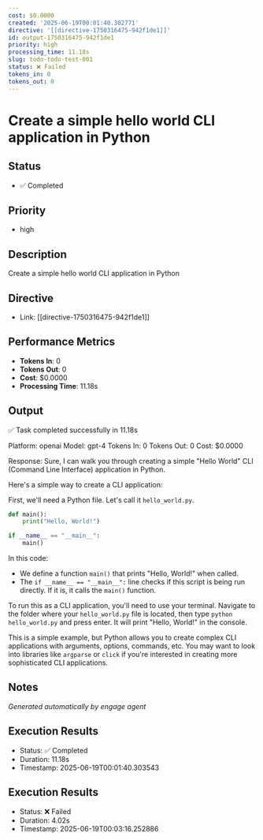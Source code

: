 ```yaml
---
cost: $0.0000
created: '2025-06-19T00:01:40.302771'
directive: '[[directive-1750316475-942f1de1]]'
id: output-1750316475-942f1de1
priority: high
processing_time: 11.18s
slug: todo-todo-test-001
status: ❌ Failed
tokens_in: 0
tokens_out: 0
---
```


# Create a simple hello world CLI application in Python

## Status
- ✅ Completed

## Priority
- high

## Description
Create a simple hello world CLI application in Python

## Directive
- Link: [[directive-1750316475-942f1de1]]

## Performance Metrics
- **Tokens In**: 0
- **Tokens Out**: 0
- **Cost**: $0.0000
- **Processing Time**: 11.18s

## Output
✅ Task completed successfully in 11.18s

Platform: openai
Model: gpt-4
Tokens In: 0
Tokens Out: 0
Cost: $0.0000

Response:
Sure, I can walk you through creating a simple "Hello World" CLI (Command Line Interface) application in Python.

Here's a simple way to create a CLI application:

First, we'll need a Python file. Let's call it `hello_world.py`.

```python
def main():
    print("Hello, World!")

if __name__ == "__main__":
    main()
```

In this code:

- We define a function `main()` that prints "Hello, World!" when called.
- The `if __name__ == "__main__":` line checks if this script is being run directly. If it is, it calls the `main()` function.

To run this as a CLI application, you'll need to use your terminal. Navigate to the folder where your `hello_world.py` file is located, then type `python hello_world.py` and press enter. It will print "Hello, World!" in the console.

This is a simple example, but Python allows you to create complex CLI applications with arguments, options, commands, etc. You may want to look into libraries like `argparse` or `click` if you're interested in creating more sophisticated CLI applications.

## Notes
_Generated automatically by engage agent_

## Execution Results
- Status: ✅ Completed
- Duration: 11.18s
- Timestamp: 2025-06-19T00:01:40.303543

## Execution Results
- Status: ❌ Failed
- Duration: 4.02s
- Timestamp: 2025-06-19T00:03:16.252886
